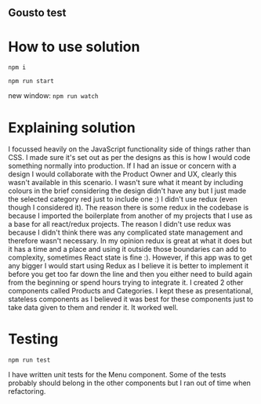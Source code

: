 ## Gousto test

# How to use solution
`npm i`

`npm run start`

new window:
`npm run watch`

# Explaining solution

I focussed heavily on the JavaScript functionality side of things rather than CSS. I made sure it's set out as per the designs
as this is how I would code something normally into production. If I had an issue or concern with a design I would collaborate
with the Product Owner and UX, clearly this wasn't available in this scenario.
I wasn't sure what it meant by including colours in the brief considering the design didn't have any but I just made the selected
category red just to include one :)
I didn't use redux (even though I considered it). The reason there is some redux in the codebase is because I imported the boilerplate from another of my projects that I use as a base for all react/redux projects.
The reason I didn't use redux was because I didn't think there was any complicated state management and therefore wasn't necessary.
In my opinion redux is great at what it does but it has a time and a place and using it outside those boundaries can add to complexity, sometimes React state is fine :).
However, if this app was to get any bigger I would start using Redux as I believe it is better to implement it before you get too far down the line and then you either need to build again from the beginning or spend hours trying to integrate it.
I created 2 other components called Products and Categories. I kept these as presentational, stateless components as I believed it was best for these components just to take data given to them and render it. It worked well.

# Testing
`npm run test`

I have written unit tests for the Menu component. Some of the tests probably should belong in the other components but I ran out of time when refactoring.
